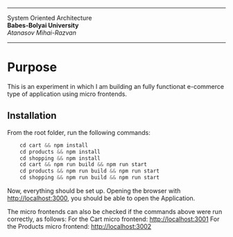 ***

System Oriented Architecture  
**Babes-Bolyai University**  
*Atanasov Mihai-Razvan*

***


# Purpose

This is an experiment in which I am building an fully functionat e-commerce type of application using micro frontends.
## Installation

From the root folder, run the following commands:

```python
    cd cart && npm install
    cd products && npm install
    cd shopping && npm install
    cd cart && npm run build && npm run start
    cd products && npm run build && npm run start
    cd shopping && npm run build && npm run start
```

Now, everything should be set up. Opening the browser with [http://localhost:3000](http://localhost:3000), you should be able to open the Application.

The micro frontends can also be checked if the commands above were run correctly, as follows:
For the Cart micro frontend: [http://localhost:3001](http://localhost:3001)
For the Products micro frontend: [http://localhost:3002](http://localhost:3002)
